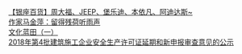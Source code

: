   
[【银座百货】周大福、JEEP、堡乐迪、本依凡、阿迪达斯~](http://www.dianyue.me/archives/743/l68r9cphtvggww1b/)  
[作家马金萍：留得残荷听雨声](http://www.dianyue.me/archives/640/i2qwnnw9v3rezf92/)  
[文化蓝田（一）](http://www.dianyue.me/archives/902/yqsm54hhu6xssuoi/)  
[2018年第4批建筑施工企业安全生产许可证延期和新申报审查意见的公示](http://www.dianyue.me/archives/864/pf7en0elxqcjhvys/)
